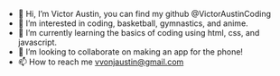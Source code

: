 - 👋 Hi, I’m Victor Austin, you can find my github @VictorAustinCoding
- 👀 I’m interested in coding, basketball, gymnastics, and anime.
- 🌱 I’m currently learning the basics of coding using html, css, and javascript.
- 💞️ I’m looking to collaborate on making an app for the phone!
- 📫 How to reach me vvonjaustin@gmail.com

<!---
VictorAustinCoding/VictorAustinCoding is a ✨ special ✨ repository because its `README.md` (this file) appears on your GitHub profile.
You can click the Preview link to take a look at your changes.
--->
